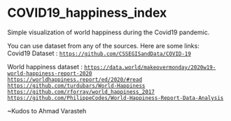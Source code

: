 # COVID19_happiness_index

Simple visualization of world happiness during the Covid19 pandemic.


You can use dataset from any of the sources. Here are some links: <br>
Covid19 Dataset : <code>https://github.com/CSSEGISandData/COVID-19</code>

World happiness dataset : <code>https://data.world/makeovermonday/2020w19-world-happiness-report-2020</code><br>
<code>https://worldhappiness.report/ed/2020/#read</code>
<code>https://github.com/turdubars/World-Happiness</code>
<code>https://github.com/rforray/world_happiness_2017</code>
<code>https://github.com/PhilippeCodes/World-Happiness-Report-Data-Analysis</code>

~Kudos to Ahmad Varasteh
